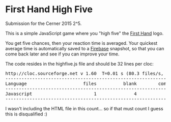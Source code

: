 # First Hand High Five

Submission for the Cerner 2015 2^5.

This is a simple JavaScript game where you "high five" the [First Hand](https://www.firsthandfoundation.org/) logo.  

You get five chances, then your reaction time is averaged.  Your quickest average time is automatically saved to a [Firebase](https://www.firebase.com/) snapshot, so that you can come back later and see if you can improve your time.  

The code resides in the highfive.js file and should be 32 lines per cloc:

<pre>
http://cloc.sourceforge.net v 1.60  T=0.01 s (80.3 files/s, 2892.2 lines/s)
-------------------------------------------------------------------------------
Language                     files          blank        comment           code
-------------------------------------------------------------------------------
Javascript                       1              4              0             32
-------------------------------------------------------------------------------
</pre>

I wasn't including the HTML file in this count... so if that must count I guess this is disqualified :)
